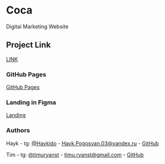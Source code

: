 # Coca
Digital Marketing Website

## Project Link
[LINK](https://github.com/timu-ryan/coca)

### GitHub Pages
[GitHub Pages](https://timu-ryan.github.io/coca/)

### Landing in Figma
[Landing](https://verstaem.online/projects/coca/)

### Authors
Hayk - tg: [@Haykido](https://t.me/Haykido) - [Hayk.Pogosyan.03@yandex.ru](mailto:Hayk.Pogosyan.03@yandex.ru) - [GitHub](https://github.com/Hayk149)

Tim - tg: [@timuryanst](https://t.me/timuryanst) - [timu.ryanst@gmail.com](mailto:timu.ryanst@gmail.com) - [GitHub](https://github.com/timu-ryan)
